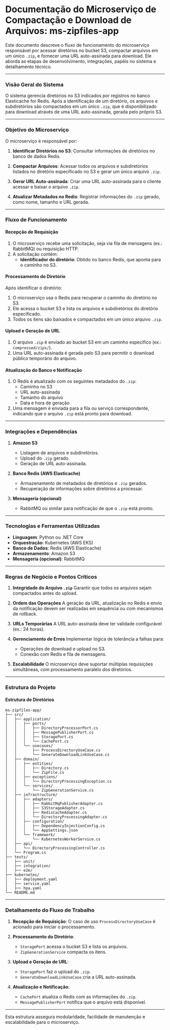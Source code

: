 # **Documentação do Microserviço de Compactação e Download de Arquivos: ms-zipfiles-app**
Este documento descreve o fluxo de funcionamento do microserviço responsável por acessar diretórios no bucket S3, compactar arquivos em um único `.zip`, e fornecer uma URL auto-assinada para download. Ele aborda as etapas de desenvolvimento, integrações, papéis no sistema e detalhamento técnico.

---

### **Visão Geral do Sistema**
O sistema gerencia diretórios no S3 indicados por registros no banco Elasticache for Redis. Após a identificação de um diretório, os arquivos e subdiretórios são compactados em um único `.zip`, que é disponibilizado para download através de uma URL auto-assinada, gerada pelo próprio S3.

---

### **Objetivo do Microserviço**
O microserviço é responsável por:

1. **Identificar Diretórios no S3**:
   Consultar informações de diretórios no banco de dados Redis.

2. **Compactar Arquivos**:
   Acessar todos os arquivos e subdiretórios listados no diretório especificado no S3 e gerar um único arquivo `.zip`.

3. **Gerar URL Auto-assinada**:
   Criar uma URL auto-assinada para o cliente acessar e baixar o arquivo `.zip`.

4. **Atualizar Metadados no Redis**:
   Registrar informações do `.zip` gerado, como nome, tamanho e URL gerada.

---

### **Fluxo de Funcionamento**

#### **Recepção de Requisição**
1. O microserviço recebe uma solicitação, seja via fila de mensagens (ex.: RabbitMQ) ou requisição HTTP.
2. A solicitação contém:
   - **Identificador do diretório**: Obtido no banco Redis, que aponta para o caminho no S3.

#### **Processamento do Diretório**
Após identificar o diretório:
1. O microserviço usa o Redis para recuperar o caminho do diretório no S3.
2. Ele acessa o bucket S3 e lista os arquivos e subdiretórios do diretório especificado.
3. Todos os itens são baixados e compactados em um único arquivo `.zip`.

#### **Upload e Geração de URL**
1. O arquivo `.zip` é enviado ao bucket S3 em um caminho específico (ex.: `compressed/zips/`).
2. Uma URL auto-assinada é gerada pelo S3 para permitir o download público temporário do arquivo.

#### **Atualização do Banco e Notificação**
1. O Redis é atualizado com os seguintes metadados do `.zip`:
   - Caminho no S3
   - URL auto-assinada
   - Tamanho do arquivo
   - Data e hora de geração
2. Uma mensagem é enviada para a fila ou serviço correspondente, indicando que o arquivo `.zip` está pronto para download.

---

### **Integrações e Dependências**

1. **Amazon S3**
   - Listagem de arquivos e subdiretórios.
   - Upload do `.zip` gerado.
   - Geração de URL auto-assinada.

2. **Banco Redis (AWS Elasticache)**
   - Armazenamento de metadados de diretórios e `.zip` gerados.
   - Recuperação de informações sobre diretórios a processar.

3. **Mensageria (opcional)**
   - RabbitMQ ou similar para notificação de que o `.zip` está pronto.

---

### **Tecnologias e Ferramentas Utilizadas**
- **Linguagem**: Python ou .NET Core
- **Orquestração**: Kubernetes (AWS EKS)
- **Banco de Dados**: Redis (AWS Elasticache)
- **Armazenamento**: Amazon S3
- **Mensageria (opcional)**: RabbitMQ

---

### **Regras de Negócio e Pontos Críticos**

1. **Integridade do Arquivo `.zip`**
   Garantir que todos os arquivos sejam compactados antes do upload.

2. **Ordem das Operações**
   A geração da URL, atualização no Redis e envio da notificação devem ser realizadas em sequência ou com mecanismos de rollback.

3. **URLs Temporárias**
   A URL auto-assinada deve ter validade configurável (ex.: 24 horas).

4. **Gerenciamento de Erros**
   Implementar lógica de tolerância a falhas para:
   - Operações de download e upload no S3.
   - Conexão com Redis e fila de mensagens.

5. **Escalabilidade**
   O microserviço deve suportar múltiplas requisições simultâneas, com processamento paralelo dos diretórios.

---

### **Estrutura do Projeto**

#### **Estrutura de Diretórios**
```plaintext
ms-zipfiles-app/
├── src/
│   ├── application/
│   │   ├── ports/
│   │   │   ├── DirectoryProcessorPort.cs
│   │   │   ├── MessagePublisherPort.cs
│   │   │   ├── StoragePort.cs
│   │   │   └── CachePort.cs
│   │   └── usecases/
│   │       ├── ProcessDirectoryUseCase.cs
│   │       └── GenerateDownloadLinkUseCase.cs
│   ├── domain/
│   │   ├── entities/
│   │   │   ├── Directory.cs
│   │   │   └── ZipFile.cs
│   │   ├── exceptions/
│   │   │   └── DirectoryProcessingException.cs
│   │   └── services/
│   │       └── ZipGenerationService.cs
│   ├── infrastructure/
│   │   ├── adapters/
│   │   │   ├── RabbitMqPublisherAdapter.cs
│   │   │   ├── S3StorageAdapter.cs
│   │   │   ├── RedisCacheAdapter.cs
│   │   │   └── DirectoryProcessingAdapter.cs
│   │   ├── configuration/
│   │   │   ├── DependencyInjectionConfig.cs
│   │   │   └── AppSettings.json
│   │   └── framework/
│   │       └── KubernetesWorkerService.cs
│   ├── api/
│   │   └── DirectoryProcessingController.cs
│   └── Program.cs
├── tests/
│   ├── unit/
│   ├── integration/
│   ├── e2e/
├── kubernetes/
│   ├── deployment.yaml
│   ├── service.yaml
│   ├── hpa.yaml
└── README.md
```

---

### **Detalhamento do Fluxo de Trabalho**

1. **Recepção de Requisição**:
   O caso de uso `ProcessDirectoryUseCase` é acionado para iniciar o processamento.

2. **Processamento do Diretório**:
   - `StoragePort` acessa o bucket S3 e lista os arquivos.
   - `ZipGenerationService` compacta os itens.

3. **Upload e Geração de URL**:
   - `StoragePort` faz o upload do `.zip`.
   - `GenerateDownloadLinkUseCase` cria a URL auto-assinada.

4. **Atualização e Notificação**:
   - `CachePort` atualiza o Redis com as informações do `.zip`.
   - `MessagePublisherPort` notifica que o arquivo está disponível.

---

Esta estrutura assegura modularidade, facilidade de manutenção e escalabilidade para o microserviço.
